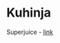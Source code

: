 # Kuhinja

Superjuice - [link](https://www.kevinkos.com/post/how-to-get-8x-as-much-juice-from-one-citrus)
